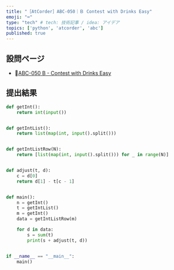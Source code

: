 ```yaml
---
title: "［AtCorder］ABC-050｜Ｂ Contest with Drinks Easy"
emoji: "⌨️"
type: "tech" # tech: 技術記事 / idea: アイデア
topics: ['python', 'atcorder', 'abc']
published: true
---
```


## 設問ページ

- 🔗[ABC-050 B - Contest with Drinks Easy](https://atcoder.jp/contests/abc050/tasks/abc050_b)

## 提出結果

```python
def getInt():
    return int(input())


def getIntList():
    return list(map(int, input().split()))


def getIntListRow(N):
    return [list(map(int, input().split())) for _ in range(N)]


def adjust(t, d):
    c = d[0]
    return d[1] - t[c - 1]


def main():
    n = getInt()
    t = getIntList()
    m = getInt()
    data = getIntListRow(m)

    for d in data:
        s = sum(t)
        print(s + adjust(t, d))


if __name__ == "__main__":
    main()
```
